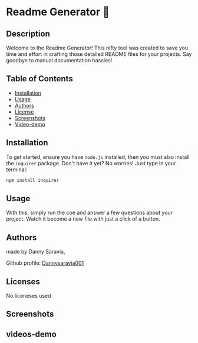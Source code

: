 # Readme Generator 🚀

## Description
Welcome to the Readme Generator! This nifty tool was created to save you time and effort in crafting those detailed README files for your projects. Say goodbye to manual documentation hassles!

## Table of Contents
- [Installation](#installation)
- [Usage](#usage)
- [Authors](#authors)
- [License](#license)
- [Screenshots](#screenshots)
- [Video-demo](#videos-demo)

## Installation
To get started, ensure you have `node.js` installed, then you must also install the `inquirer` package. Don't have it yet? No worries! Just type in your terminal:
```bash
npm install inquirer
```
## Usage

With this, simply run the coe and answer a few questions about your project. Watch it become a new file with just a click of a button. 

## Authors

made by Danny Saravia,

Github profile: [Dannysaravia001](https://github.com/Dannysaravia001)

## Licenses
No liceneses used
## Screenshots

## videos-demo